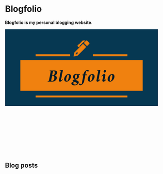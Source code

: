 # Blogfolio
<strong>Blogfolio is my personal blogging website.</strong>

<p>
<img src="/assets/img/blogfolio.png" alt="Blogfolio" />
</p>

<br> <br>
<br> <br>
<br> <br>
<br> <br>


## Blog posts
<!-- BLOG-POST-LIST:START -->
<!-- BLOG-POST-LIST:END -->